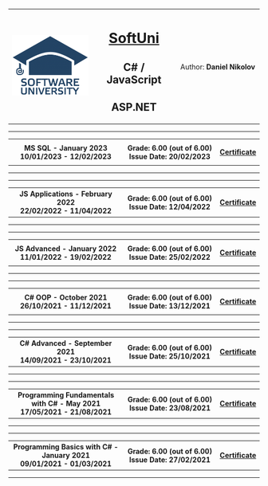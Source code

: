 <!-- Head Start -->
<table border="0" width="100%" cellspacing="1" cellpadding="3" align="center">
<tbody>
<tr>
<td align="center" width="33%"><img style="text-align: ce;" src="https://github.com/PhilShishov/Software-University/blob/master/Resources/SoftUni-Logo-Flat_square-blue-300x235.png" alt="" /></td>
<td align="center" width="33%">
<h1><a href="https://softuni.bg/">SoftUni</a></h1>
<h2>C# / JavaScript</h2>
<h2>ASP.NET</h2>
</td>
<td align="center" width="33%"></br>     
  </a>
Author: 
<strong>
<a title="Daniel Nikolov">
Daniel Nikolov
</a>
</strong></p>
</td>
</tr>
</tbody>
</table>
<!-- Head End -->

<!-- MS SQL -->
<hr />
<table border="0" width="100%" cellspacing="1" cellpadding="3" align="center">
<tbody>
<tr><th align="center" width="50%">
MS SQL - January 2023 <br /> 
10/01/2023 - 12/02/2023
</th>
<th width="40%">Grade: 6.00 (out of 6.00)<br /> Issue Date: 20/02/2023</th>
<th>
<p><a title="MS SQL" href="https://softuni.bg/certificates/details/157924/cddddebe">Certificate</a></p>
</th></tr>
</tbody>
</table>
<hr />
<!-- MS SQL -->

<!-- JS Applications -->
<hr />
<table border="0" width="100%" cellspacing="1" cellpadding="3" align="center">
<tbody>
<tr><th align="center" width="50%">
JS Applications - February 2022<br /> 
22/02/2022 - 11/04/2022
</th>
<th width="40%">Grade: 6.00 (out of 6.00)<br /> Issue Date: 12/04/2022</th>
<th>
<p><a title="JS Applications" href="https://softuni.bg/certificates/details/131613/6fa1d6c2">Certificate</a></p>
</th></tr>
</tbody>
</table>
<hr />
<!-- JS Applications -->

<!-- JS Advanced -->
<hr />
<table border="0" width="100%" cellspacing="1" cellpadding="3" align="center">
<tbody>
<tr><th align="center" width="50%">
JS Advanced - January 2022<br /> 
11/01/2022 - 19/02/2022
</th>
<th width="40%">Grade: 6.00 (out of 6.00)<br /> Issue Date: 25/02/2022</th>
<th>
<p><a title="JS Advanced" href="https://softuni.bg/certificates/details/126586/05bf3745" target="_blank">Certificate</a></p>
</th></tr>
</tbody>
</table>
<hr />
<!-- JS Advanced -->

<!-- C# OOP -->
<hr />
<table border="0" width="100%" cellspacing="1" cellpadding="3" align="center">
<tbody>
<tr><th align="center" width="50%">
C# OOP - October 2021<br /> 
26/10/2021 - 11/12/2021
</th>
<th width="40%">Grade: 6.00 (out of 6.00)<br /> Issue Date: 13/12/2021</th>
<th>
<p><a title="C# OOP" href="https://softuni.bg/certificates/details/120482/556fccc3" target="_blank">Certificate</a></p>
</th></tr>
</tbody>
</table>
<hr />
<!-- C# OOP -->

<!-- C# Advanced -->
<hr />
<table border="0" width="100%" cellspacing="1" cellpadding="3" align="center">
<tbody>
<tr><th align="center" width="50%">
C# Advanced - September 2021<br /> 
14/09/2021 - 23/10/2021
</th>
<th width="40%">Grade: 6.00 (out of 6.00)<br /> Issue Date: 25/10/2021</th>
<th>
<p><a title="C# Advanced" href="https://softuni.bg/certificates/details/114346/60bd2a28" target="_blank">Certificate</a></p>
</th></tr>
</tbody>
</table>
<hr />
<!-- C# Advanced -->

<!-- Programming Fundamentals with C# -->
<hr />
<table border="0" width="100%" cellspacing="1" cellpadding="3" align="center">
<tbody>
<tr><th align="center" width="50%">
Programming Fundamentals with C# - May 2021<br /> 
17/05/2021 - 21/08/2021
</th>
<th width="40%">Grade: 6.00 (out of 6.00)<br /> Issue Date: 23/08/2021</th>
<th>
<p><a title="Programming Fundamentals" href="https://softuni.bg/certificates/details/112551/65fa677d" target="_blank">Certificate</a></p>
</th></tr>
</tbody>
</table>
<hr />
<!-- Programming Fundamentals with C# -->

<!-- Programming Basics with C# -->
<hr />
<table border="0" width="100%" cellspacing="1" cellpadding="3" align="center">
<tbody>
<tr><th align="center" width="50%">
Programming Basics with C# - January 2021<br /> 
09/01/2021 - 01/03/2021
</th>
<th width="40%">Grade: 6.00 (out of 6.00)<br /> Issue Date: 27/02/2021</th>
<th>
<p><a title="Programming Basics" href="https://softuni.bg/certificates/details/100165/52f39678" target="_blank">Certificate</a></p>
</th></tr>
</tbody>
</table>
<hr />
<!-- Programming Basics with C# -->
